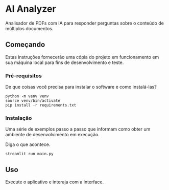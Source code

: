 # AI Analyzer

Analisador de PDFs com IA para responder perguntas sobre o conteúdo de múltiplos documentos.

## Começando

Estas instruções fornecerão uma cópia do projeto em funcionamento em sua máquina local para fins de desenvolvimento e teste.

### Pré-requisitos

De que coisas você precisa para instalar o software e como instalá-las?

```
python -m venv venv
source venv/bin/activate
pip install -r requirements.txt
```

### Instalação

Uma série de exemplos passo a passo que informam como obter um ambiente de desenvolvimento em execução.

Diga o que acontece.

```
streamlit run main.py
```

## Uso

Execute o aplicativo e interaja com a interface.
